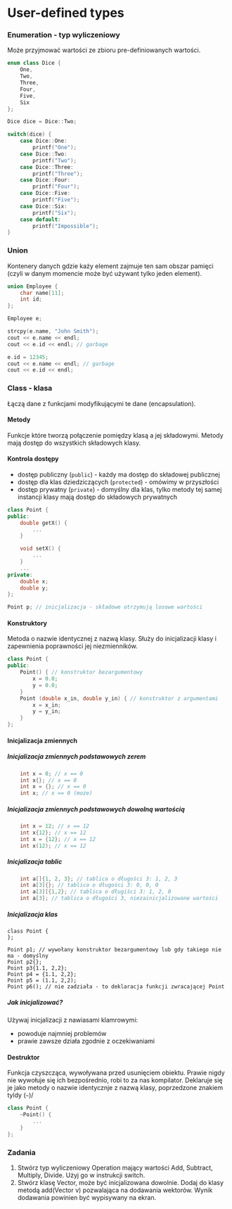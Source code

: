 # User-defined types

### Enumeration - typ wyliczeniowy
Może przyjmować wartości ze zbioru pre-definiowanych wartości.
```cpp
enum class Dice {
    One,
    Two,
    Three,
    Four,
    Five,
    Six
};

Dice dice = Dice::Two;

switch(dice) {
    case Dice::One:
        printf("One");
    case Dice::Two:
        printf("Two");
    case Dice::Three:
        printf("Three");
    case Dice::Four:
        printf("Four");
    case Dice::Five:
        printf("Five");
    case Dice::Six:
        printf("Six");
    case default:
        printf("Impossible");
}
```


### Union
Kontenery danych gdzie każy element zajmuje ten sam obszar pamięci (czyli w danym momencie może być używant tylko jeden element).

```cpp
union Employee {
    char name[11];
    int id;
};

Employee e;

strcpy(e.name, "John Smith");
cout << e.name << endl;
cout << e.id << endl; // garbage

e.id = 12345;
cout << e.name << endl; // garbage
cout << e.id << endl;
```

### Class - klasa
Łączą dane z funkcjami modyfikującymi te dane (encapsulation).

#### Metody
Funkcje które tworzą połączenie pomiędzy klasą a jej składowymi. Metody mają dostęp do wszystkich składowych klasy.

#### Kontrola dostępy
* dostęp publiczny (`public`) - każdy ma dostęp do składowej publicznej
* dostęp dla klas dziedziczących (`protected`) - omówimy w przyszłości
* dostęp prywatny (`private`) - domyślny dla klas, tylko metody tej samej instancji klasy mają dostęp do składowych prywatnych

```cpp
class Point {
public:
    double getX() {
        ...
    }

    void setX() {
        ...
    }
    ...
private:
    double x;
    double y;
};

Point p; // inicjalizacja - składowe otrzymują losowe wartości
```

#### Konstruktory
Metoda o nazwie identycznej z nazwą klasy. Służy do inicjalizacji klasy i zapewnienia poprawności jej niezmienników.

```cpp
class Point {
public:
    Point() { // konstruktor bezargumentowy
        x = 0.0;
        y = 0.0;
    }
    Point (double x_in, double y_in) { // konstruktor z argumentami
        x = x_in;
        y = y_in;
    }
};
```

#### Inicjalizacja zmiennych

##### Inicjalizacja zmiennych podstawowych zerem
```cpp
    int x = 0; // x == 0
    int x{}; // x == 0
    int x = {}; // x == 0
    int x; // x == 0 (może)
```

##### Inicjalizacja zmiennych podstawowych dowolną wartością
```cpp
    int x = 12; // x == 12
    int x{12}; // x == 12
    int x = {12}; // x == 12
    int x(12); // x == 12
```

##### Inicjalizacja tablic
```cpp
    int a[]{1, 2, 3}; // tablica o długości 3: 1, 2, 3
    int a[3]{}; // tablica o długości 3: 0, 0, 0
    int a[3][{1,2}; // tablica o długiści 3: 1, 2, 0
    int a[3]; // tablica o długości 3, niezainicjalizowane wartości
```

##### Inicjalizacja klas
```
class Point {
};

Point p1; // wywołany konstruktor bezargumentowy lub gdy takiego nie ma - domyślny
Point p2{};
Point p3{1.1, 2,2};
Point p4 = {1.1, 2,2};
Point p5 = (1.1, 2,2);
Point p6(); // nie zadziała - to deklaracja funkcji zwracającej Point
```

##### Jak inicjalizować?
Używaj inicjalizacji z nawiasami klamrowymi:
* powoduje najmniej problemów
* prawie zawsze działa zgodnie z oczekiwaniami

#### Destruktor
Funkcja czyszcząca, wywoływana przed usunięciem obiektu.
Prawie nigdy nie wywołuje się ich bezpośrednio, robi to za nas kompilator.
Deklaruje się je jako metody o nazwie identycznje z nazwą klasy, poprzedzone znakiem tyldy (`~`)/
```cpp
class Point {
    ~Point() {
        ...
    }
};
```

### Zadania
1. Stwórz typ wyliczeniowy Operation mający wartości Add, Subtract, Multiply, Divide. Użyj go w instrukcji switch.
2. Stwórz klasę Vector, może być inicjalizowana dowolnie. Dodaj do klasy metodą add(Vector v) pozwalająca na dodawania wektorów. Wynik dodawania powinien być wypisywany na ekran.